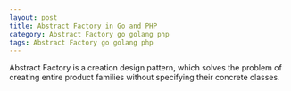 ```yaml
---
layout: post
title: Abstract Factory in Go and PHP
category: Abstract Factory go golang php
tags: Abstract Factory go golang php
---
```

Abstract Factory is a creation design pattern, which solves the problem of creating entire product families without specifying their concrete classes.